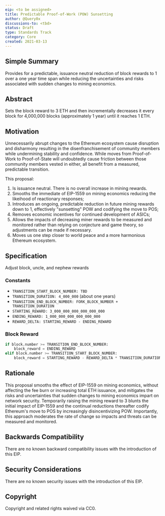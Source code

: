```yaml
---
eip: <to be assigned>
title: Predictable Proof-of-Work (POW) Sunsetting 
author: @Query0x
discussions-to: <tbd>
status: Draft
type: Standards Track
category: Core
created: 2021-03-13
---
```


## Simple Summary
Provides for a predictable, issuance neutral reduction of block rewards to 1 over a one year time span while reducing the uncertainties and risks associated with sudden changes to mining economics.

## Abstract
Sets the block reward to 3 ETH and then incrementally decreases it every block for 4,000,000 blocks (approximately 1 year) until it reaches 1 ETH.

## Motivation
Unnecessarily abrupt changes to the Ethereum ecosystem cause disruption and disharmony resulting in the disenfranchisement of community members while undermining stability and confidence.  While moves from Proof-of-Work to Proof-of-State will undoubtedly cause friction between those community members vested in either, all benefit from a measured, predictable transition.

This proposal:

1) Is issuance neutral.  There is no overall increase in mining rewards.
2) Smooths the immediate of EIP-1559 on mining economics reducing the likeihood of reactionary responses;
3) Introduces an ongoing, predictable reduction in future mining rewards down to 1, effectively "sunsetting" POW and codifying the move to POS;
4) Removes economic incentives for continued development of ASICs;
5) Allows the impacts of decreasing miner rewards to be measured and monitored rather than relying on conjecture and game theory, so adjustments can be made if necessary.
6) Moves us one step closer to world peace and a more harmonious Ethereum ecosystem.

## Specification
Adjust block, uncle, and nephew rewards
### Constants
* `TRANSITION_START_BLOCK_NUMBER: TBD`
* `TRANSITION_DURATION: 4_000_000` (about one years)
* `TRANSITION_END_BLOCK_NUMBER: FORK_BLOCK_NUMBER + TRANSITION_DURATION`
* `STARTING_REWARD: 3_000_000_000_000_000_000`
* `ENDING_REWARD: 1_000_000_000_000_000_000`
* `REWARD_DELTA: STARTING_REWARD - ENDING_REWARD`
### Block Reward
```py
if block.number >= TRANSITION_END_BLOCK_NUMBER:
    block_reward = ENDING_REWARD
elif block.number >= TRANSITION_START_BLOCK_NUMBER:
    block_reward = STARTING_REWARD - REWARD_DELTA * TRANSITION_DURATION / (block.number - TRANSITION_START_BLOCK_NUMBER)
```

## Rationale
This proposal smooths the effect of EIP-1559 on mining economics, without affecting the fee burn or increasing total ETH issuance, and mitigates the risks and uncertainties that sudden changes to mining economics impart on network security.  Temporarily raising the mining reward to 3 blunts the initial impact of EIP-1559 and the continual reductions thereafter codify Ethereum's move to POS by increasingly disincentivizing POW.  Importantly, this approach moderates the rate of change so impacts and threats can be measured and monitored.

## Backwards Compatibility
There are no known backward compatibility issues with the introduction of this EIP.

## Security Considerations
There are no known security issues with the introduction of this EIP.

## Copyright
Copyright and related rights waived via CC0.